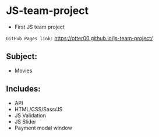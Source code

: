 # JS-team-project
- First JS team project

`GitHub Pages link:` https://otter00.github.io/js-team-project/

## Subject:
+ Movies

## Includes:
+ API
+ HTML/CSS/Sass/JS
+ JS Validation
+ JS Slider
+ Payment modal window
